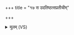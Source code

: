 +++
title = "१७ स उदतिष्ठत्सप्रतीचीम्"

+++
<details><summary>मूलम् (VS)</summary>

स उद॑तिष्ठ॒त्सप्र॒तीचीं॒ दिश॒मनु॒ व्य᳡चलत् ॥
</details>